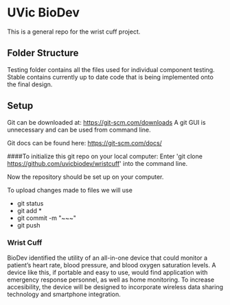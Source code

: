 # UVic BioDev
This is a general repo for the wrist cuff project.

## Folder Structure
Testing folder contains all the files used for individual component testing. Stable contains currently up to date code that is being implemented onto the final design.

## Setup
Git can be downloaded at: https://git-scm.com/downloads
A git GUI is unnecessary and can be used from command line.

Git docs can be found here: https://git-scm.com/docs/

####To initialize this git repo on your local computer:
Enter 'git clone https://github.com/uvicbiodev/wristcuff' into the command line.

Now the repository should be set up on your computer.

To upload changes made to files we will use
- git status
- git add *
- git commit -m "~~~"
- git push



### Wrist Cuff

BioDev identified the utility of an all-in-one device that could monitor a patient’s heart rate, blood pressure, and blood oxygen saturation levels. 
A device like this, if portable and easy to use, would find application with emergency response personnel, as well as home monitoring. 
To increase accesibility, the device will be designed to incorporate wireless data sharing technology and smartphone integration.



